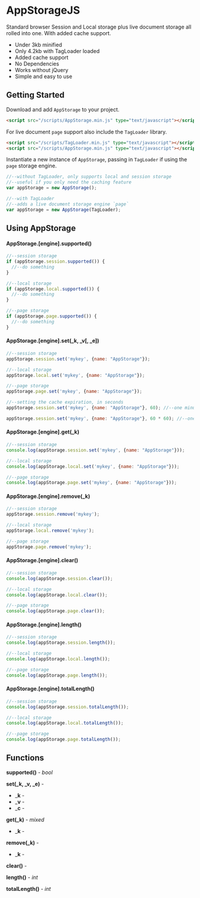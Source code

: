 # AppStorageJS

Standard browser Session and Local storage plus live document storage all rolled into one. With added cache support.

* Under 3kb minified
* Only 4.2kb with TagLoader loaded
* Added cache support
* No Dependencies
* Works without jQuery
* Simple and easy to use

## Getting Started
Download and add `AppStorage` to your project.

```html
<script src="/scripts/AppStorage.min.js" type="text/javascript"></script>
```

For live document `page` support also include the `TagLoader` library.

```html
<script src="/scripts/TagLoader.min.js" type="text/javascript"></script>
<script src="/scripts/AppStorage.min.js" type="text/javascript"></script>
```

Instantiate a new instance of `AppStorage`, passing in `TagLoader` if using the `page` storage engine.

```javascript
//--without TagLoader, only supports local and session storage
//--useful if you only need the caching feature
var appStorage = new AppStorage();

//--with TagLoader
//--adds a live document storage engine `page`
var appStorage = new AppStorage(TagLoader);
```

## Using AppStorage

#### AppStorage.[engine].supported()

```javascript
//--session storage
if (appStorage.session.supported()) {
  //--do something
}

//--local storage
if (appStorage.local.supported()) {
  //--do something
}

//--page storage
if (appStorage.page.supported()) {
  //--do something
}
```

#### AppStorage.[engine].set(_k, _v[, _e])

```javascript
//--session storage
appStorage.session.set('mykey', {name: "AppStorage"});

//--local storage
appStorage.local.set('mykey', {name: "AppStorage"});

//--page storage
appStorage.page.set('mykey', {name: "AppStorage"});

//--setting the cache expiration, in seconds
appStorage.session.set('mykey', {name: "AppStorage"}, 60); //--one minute

appStorage.session.set('mykey', {name: "AppStorage"}, 60 * 60); //--one hour
```

#### AppStorage.[engine].get(_k)

```javascript
//--session storage
console.log(appStorage.session.set('mykey', {name: "AppStorage"}));

//--local storage
console.log(appStorage.local.set('mykey', {name: "AppStorage"}));

//--page storage
console.log(appStorage.page.set('mykey', {name: "AppStorage"}));
```

#### AppStorage.[engine].remove(_k)

```javascript
//--session storage
appStorage.session.remove('mykey');

//--local storage
appStorage.local.remove('mykey');

//--page storage
appStorage.page.remove('mykey');
```

#### AppStorage.[engine].clear()

```javascript
//--session storage
console.log(appStorage.session.clear());

//--local storage
console.log(appStorage.local.clear());

//--page storage
console.log(appStorage.page.clear());
```

#### AppStorage.[engine].length()

```javascript
//--session storage
console.log(appStorage.session.length());

//--local storage
console.log(appStorage.local.length());

//--page storage
console.log(appStorage.page.length());
```

#### AppStorage.[engine].totalLength()

```javascript
//--session storage
console.log(appStorage.session.totalLength());

//--local storage
console.log(appStorage.local.totalLength());

//--page storage
console.log(appStorage.page.totalLength());
```

## Functions

**supported()** - *bool*

**set(_k, _v, _e)** - 
  * ___k__ - 
  * ___v__ - 
  * ___c__ - 

**get(_k)** - *mixed*
  * ___k__ - 

**remove(_k)** - 
  * ___k__ - 

**clear()** - 

**length()** - *int*

**totalLength()** - *int*